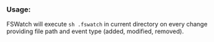 ### Usage:

FSWatch will execute `sh .fswatch` in current directory on every change providing file path and event type (added, modified, removed).
